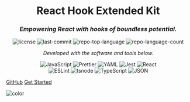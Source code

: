 <!-- _coverpage.md -->

<h1 align='center'>
  React Hook Extended Kit
</h1>

<h3 align="center">
    <em>Empowering React with hooks of boundless potential.</em>
</h3>

<p align="center">
 <img src="https://img.shields.io/github/license/Romain-Portanguen/react_hook_extended_kit?style=plastic&logo=opensourceinitiative&logoColor=white&color=0080ff" alt="license">
 <img src="https://img.shields.io/github/last-commit/Romain-Portanguen/react_hook_extended_kit?style=plastic&logo=git&logoColor=white&color=0080ff" alt="last-commit">
 <img src="https://img.shields.io/github/languages/top/Romain-Portanguen/react_hook_extended_kit?style=plastic&color=0080ff" alt="repo-top-language">
 <img src="https://img.shields.io/github/languages/count/Romain-Portanguen/react_hook_extended_kit?style=plastic&color=0080ff" alt="repo-language-count">
</p>
<p align="center">
  <em>Developed with the software and tools below.</em>
</p>
<p align="center">
 <img src="https://img.shields.io/badge/JavaScript-F7DF1E.svg?style=plastic&logo=JavaScript&logoColor=black" alt="JavaScript">
 <img src="https://img.shields.io/badge/Prettier-F7B93E.svg?style=plastic&logo=Prettier&logoColor=black" alt="Prettier">
 <img src="https://img.shields.io/badge/YAML-CB171E.svg?style=plastic&logo=YAML&logoColor=white" alt="YAML">
 <img src="https://img.shields.io/badge/Jest-C21325.svg?style=plastic&logo=Jest&logoColor=white" alt="Jest">
 <img src="https://img.shields.io/badge/React-61DAFB.svg?style=plastic&logo=React&logoColor=black" alt="React">
 <br>
 <img src="https://img.shields.io/badge/ESLint-4B32C3.svg?style=plastic&logo=ESLint&logoColor=white" alt="ESLint">
 <img src="https://img.shields.io/badge/tsnode-3178C6.svg?style=plastic&logo=ts-node&logoColor=white" alt="tsnode">
 <img src="https://img.shields.io/badge/TypeScript-3178C6.svg?style=plastic&logo=TypeScript&logoColor=white" alt="TypeScript">
 <img src="https://img.shields.io/badge/JSON-000000.svg?style=plastic&logo=JSON&logoColor=white" alt="JSON">
</p>

[GitHub](https://github.com/Romain-Portanguen/react_hook_extended_kit)
[Get Started](#)

<!-- background color -->
![color](#3F3F3F)
